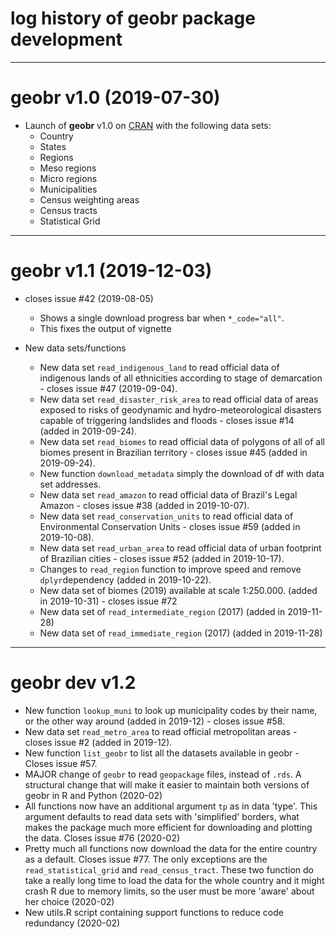 # log history of geobr package development

-------------------------------------------------------
# geobr v1.0 (2019-07-30)

* Launch of **geobr** v1.0 on [CRAN](https://cran.r-project.org/web/packages/geobr/index.html) with the following data sets:
  * Country
  * States
  * Regions
  * Meso regions
  * Micro regions
  * Municipalities
  * Census weighting areas
  * Census tracts
  * Statistical Grid 

-------------------------------------------------------
# geobr v1.1 (2019-12-03)

* closes issue #42 (2019-08-05)
  * Shows a single download progress bar when `*_code="all"`. 
  * This fixes the output of vignette

* New data sets/functions
  * New data set `read_indigenous_land` to read official data of indigenous lands of all ethnicities according to stage of demarcation - closes issue #47 (2019-09-04).
  * New data set `read_disaster_risk_area` to read official data of areas exposed to risks of geodynamic and hydro-meteorological disasters capable of triggering landslides and floods - closes issue #14 (added in 2019-09-24).
  * New data set `read_biomes` to read official data of polygons of all of all biomes present in Brazilian territory - closes issue #45 (added in 2019-09-24).
  * New function `download_metadata` simply the download of df with data set addresses.
  * New data set `read_amazon` to read official data of Brazil's Legal Amazon - closes issue #38 (added in 2019-10-07).
  * New data set `read_conservation_units` to read official data of Environmental Conservation Units - closes issue #59 (added in 2019-10-08).
  * New data set `read_urban_area` to read official data of urban footprint of Brazilian cities - closes issue #52 (added in 2019-10-17).
  * Changes to `read_region` function to improve speed and remove `dplyr`dependency (added in 2019-10-22).
  * New data set of biomes (2019) available at scale 1:250.000. (added in 2019-10-31) - closes issue #72
  * New data set of `read_intermediate_region` (2017) (added in 2019-11-28)
  * New data set of `read_immediate_region` (2017) (added in 2019-11-28)


-------------------------------------------------------
# geobr dev v1.2

  * New function `lookup_muni` to look up municipality codes by their name, or the other way around (added in 2019-12)  - closes issue #58.
  * New data set `read_metro_area` to read official metropolitan areas - closes issue #2 (added in 2019-12).
  * New function `list_geobr` to list all the datasets available in geobr - Closes issue #57.
  * MAJOR change of `geobr` to read `geopackage` files, instead of `.rds`. A structural change that will make it easier to maintain both versions of geobr in R and Python  (2020-02)
  * All functions now have an additional argument `tp` as in data 'type'. This argument defaults to read data sets with 'simplified' borders, what makes the package much more efficient for downloading and plotting the data. Closes issue #76 (2020-02)
  * Pretty much all functions now download the data for the entire country as a default. Closes issue #77. The only exceptions are the `read_statistical_grid` and `read_census_tract`. These two function do take a really long time to load the data for the whole country and it might crash R due to memory limits, so the user must be more 'aware' about her choice (2020-02)
  * New utils.R script containing support functions to reduce code redundancy (2020-02)
  
  
  
  
  
